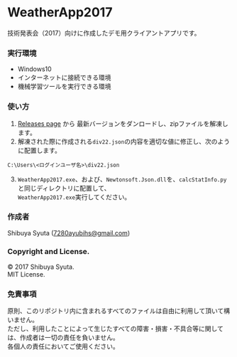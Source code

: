 # WeatherApp2017
技術発表会（2017）向けに作成したデモ用クライアントアプリです。

### 実行環境
* Windows10
* インターネットに接続できる環境
* 機械学習ツールを実行できる環境

### 使い方
1. [Releases page](../../releases) から
最新バージョンをダンロードし、zipファイルを解凍します。
2. 解凍された際に作成される```div22.json```の内容を適切な値に修正し、次のように配置します。
```
C:\Users\<ログインユーザ名>\div22.json
```
3. ```WeatherApp2017.exe```、および、```Newtonsoft.Json.dll```を、```calcStatInfo.py```と同じディレクトリに配置して、   
```WeatherApp2017.exe```実行してください。

### 作成者
Shibuya Syuta (7280ayubihs@gmail.com)

### Copyright and License.
© 2017 Shibuya Syuta.  
MIT License.

### 免責事項
原則、このリポジトリ内に含まれるすべてのファイルは自由に利用して頂いて構いません。   
ただし、利用したことによって生じたすべての障害・損害・不具合等に関しては、作成者は一切の責任を負いません。   
各個人の責任においてご使用ください。
